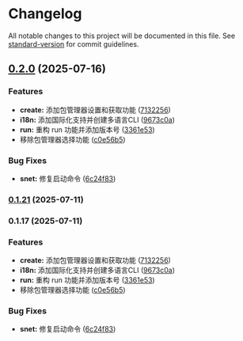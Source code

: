 # Changelog

All notable changes to this project will be documented in this file. See [standard-version](https://github.com/conventional-changelog/standard-version) for commit guidelines.

## [0.2.0](https://github.com/snroe/selize/compare/selize-v0.2.0...selize-v0.2.0) (2025-07-16)


### Features

* **create:** 添加包管理器设置和获取功能 ([7132256](https://github.com/snroe/selize/commit/71322568054ea0062a52910cee98b1ce5034b570))
* **i18n:** 添加国际化支持并创建多语言CLI ([9673c0a](https://github.com/snroe/selize/commit/9673c0ab21719c29fa2a0245e7e7c5a5c899c3cc))
* **run:** 重构 run 功能并添加版本号 ([3361e53](https://github.com/snroe/selize/commit/3361e53cccf391f698b72c7b223e8dbc4b4b84a3))
* 移除包管理器选择功能 ([c0e56b5](https://github.com/snroe/selize/commit/c0e56b5516ed53f9538922f451dcca7c5b17edda))


### Bug Fixes

* **snet:** 修复启动命令 ([6c24f83](https://github.com/snroe/selize/commit/6c24f83782281a81529e720935668955d9ca8553))

### [0.1.21](https://github.com/snroe/selize/compare/v0.1.17...v0.1.21) (2025-07-11)

### 0.1.17 (2025-07-11)


### Features

* **create:** 添加包管理器设置和获取功能 ([7132256](https://github.com/snroe/selize/commit/71322568054ea0062a52910cee98b1ce5034b570))
* **i18n:** 添加国际化支持并创建多语言CLI ([9673c0a](https://github.com/snroe/selize/commit/9673c0ab21719c29fa2a0245e7e7c5a5c899c3cc))
* **run:** 重构 run 功能并添加版本号 ([3361e53](https://github.com/snroe/selize/commit/3361e53cccf391f698b72c7b223e8dbc4b4b84a3))
* 移除包管理器选择功能 ([c0e56b5](https://github.com/snroe/selize/commit/c0e56b5516ed53f9538922f451dcca7c5b17edda))


### Bug Fixes

* **snet:** 修复启动命令 ([6c24f83](https://github.com/snroe/selize/commit/6c24f83782281a81529e720935668955d9ca8553))
